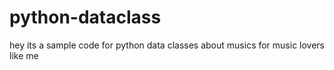 # python-dataclass

hey its a sample code for python data classes about musics for music lovers like me 
